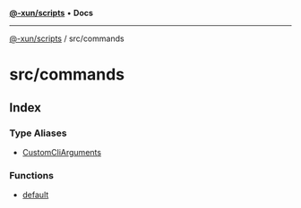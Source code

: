 [**@-xun/scripts**](../../README.md) • **Docs**

***

[@-xun/scripts](../../README.md) / src/commands

# src/commands

## Index

### Type Aliases

- [CustomCliArguments](type-aliases/CustomCliArguments.md)

### Functions

- [default](functions/default.md)
